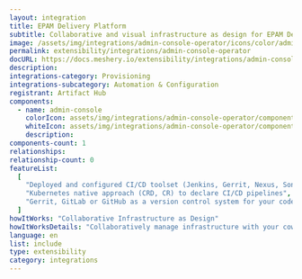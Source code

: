 ```yaml
---
layout: integration
title: EPAM Delivery Platform
subtitle: Collaborative and visual infrastructure as design for EPAM Delivery Platform
image: /assets/img/integrations/admin-console-operator/icons/color/admin-console-operator-color.svg
permalink: extensibility/integrations/admin-console-operator
docURL: https://docs.meshery.io/extensibility/integrations/admin-console-operator
description:
integrations-category: Provisioning
integrations-subcategory: Automation & Configuration
registrant: Artifact Hub
components:
  - name: admin-console
    colorIcon: assets/img/integrations/admin-console-operator/components/admin-console/icons/color/admin-console-color.svg
    whiteIcon: assets/img/integrations/admin-console-operator/components/admin-console/icons/white/admin-console-white.svg
    description:
components-count: 1
relationships:
relationship-count: 0
featureList:
  [
    "Deployed and configured CI/CD toolset (Jenkins, Gerrit, Nexus, SonarQube)",
    "Kubernetes native approach (CRD, CR) to declare CI/CD pipelines",
    "Gerrit, GitLab or GitHub as a version control system for your code",
  ]
howItWorks: "Collaborative Infrastructure as Design"
howItWorksDetails: "Collaboratively manage infrastructure with your coworkers synchronously sharing the same designs."
language: en
list: include
type: extensibility
category: integrations
---
```


